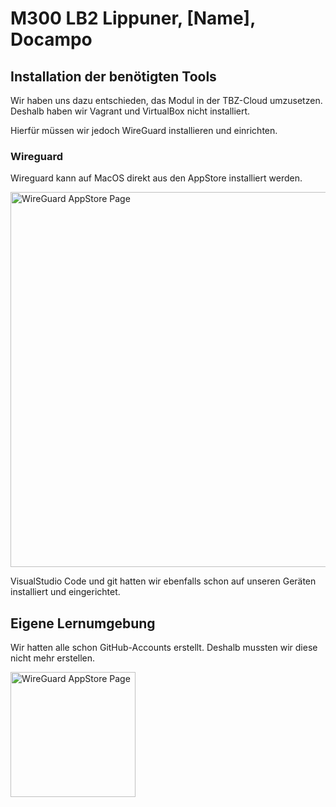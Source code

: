 # M300 LB2 Lippuner, [Name], Docampo

## Installation der benötigten Tools

Wir haben uns dazu entschieden, das Modul in der TBZ-Cloud umzusetzen. Deshalb haben wir Vagrant und VirtualBox nicht installiert.

Hierfür müssen wir jedoch WireGuard installieren und einrichten.

### Wireguard

Wireguard kann auf MacOS direkt aus den AppStore installiert werden.

<img src="https://github.com/SayHeyD/M300-LB2/blob/master/images/Bildschirmfoto%202020-08-19%20um%2010.13.22.png" alt="WireGuard AppStore Page" width="600px">

VisualStudio Code und git hatten wir ebenfalls schon auf unseren Geräten installiert und eingerichtet.

## Eigene Lernumgebung

Wir hatten alle schon GitHub-Accounts erstellt. Deshalb mussten wir diese nicht mehr erstellen.

<img src="https://github.com/SayHeyD/M300-LB2/blob/master/images/Bildschirmfoto%202020-08-19%20um%2010.06.45.png" alt="WireGuard AppStore Page" width="200px">

